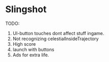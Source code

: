 # Slingshot
TODO:
1. UI-button touches dont affect stuff ingame.
2. Not recognizing celestialInsideTrajectory
3. High score
4. launch with buttons
5. Ads for extra life.
